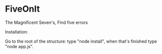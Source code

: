 FiveOnIt
========

The Magnificent Seven's, Find five errors

Installation:

Go to the root of the structure: type "node install", when that's finished type "node app.js".
